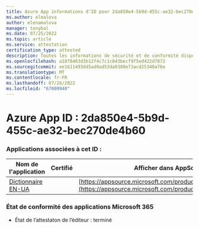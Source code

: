 ```yaml
---
title: Azure App informations d’ID pour 2da850e4-5b9d-455c-ae32-bec270de4b60
ms.author: elmalova
author: elenamalova
manager: tonybal
ms.date: 07/25/2022
ms.topic: article
ms.service: attestation
certification_type: attested
description: Toutes les informations de sécurité et de conformité disponibles pour 2da850e4-5b9d-455c-ae32-bec270de4b60.
ms.openlocfilehash: a18f8463d3b12f4c7c1c843becf9f5ed422d7872
ms.sourcegitcommit: ee1611493dd5ad0ad53da0380e73acd25340a76e
ms.translationtype: MT
ms.contentlocale: fr-FR
ms.lasthandoff: 07/26/2022
ms.locfileid: "67009940"
---
```

# <a name="azure-app-id-2da850e4-5b9d-455c-ae32-bec270de4b60"></a>Azure App ID : 2da850e4-5b9d-455c-ae32-bec270de4b60


### <a name="apps-associated-with-this-id"></a>Applications associées à cet ID :
| **Nom de l'application** | **Certifié** | **Afficher dans AppSource** |
|--------------|---------------|-----------------------|
| [Dictionnaire EN-UA](../forward/WA200004310.md) |  | [https://appsource.microsoft.com/product/office/WA200004310](https://appsource.microsoft.com/product/office/WA200004310) |

### <a name="microsoft-365-app-compliance-status"></a>État de conformité des applications Microsoft 365
- État de l’attestaton de l’éditeur : terminé
